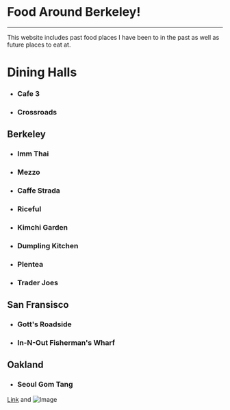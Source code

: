 # Food Around Berkeley!
<hr>
This website includes past food places I have been to in the past as well as future places to eat at.

# Dining Halls
- ### Cafe 3
- ### Crossroads

## Berkeley
- ### Imm Thai
- ### Mezzo
- ### Caffe Strada
- ### Riceful
- ### Kimchi Garden
- ### Dumpling Kitchen
- ### Plentea
- ### Trader Joes

## San Fransisco
- ### Gott's Roadside
- ### In-N-Out Fisherman's Wharf

## Oakland
- ### Seoul Gom Tang

[Link](url) and ![Image](src)
